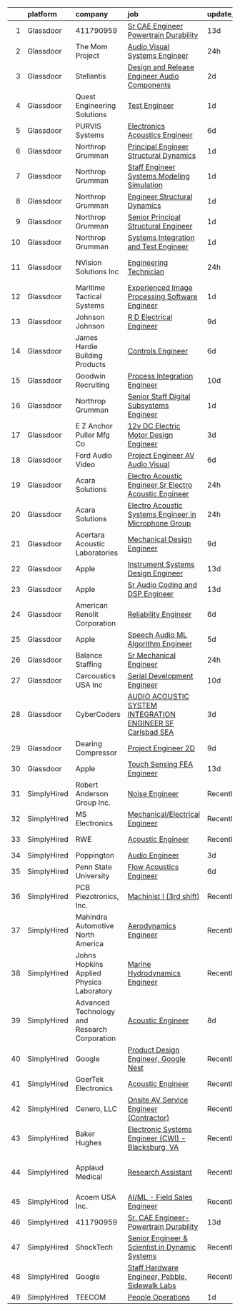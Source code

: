 

|    | platform    | company                                      | job                                                                                                                                                                                                                                                                                                                                                                                                                                                                                                                                                                                                                                                                                                                                                                                                                                                                                                                                                                                                                                                                                                                                                                                                                                                                                                                                                                                                 | update_time   | location                   |
|---:|:------------|:---------------------------------------------|:----------------------------------------------------------------------------------------------------------------------------------------------------------------------------------------------------------------------------------------------------------------------------------------------------------------------------------------------------------------------------------------------------------------------------------------------------------------------------------------------------------------------------------------------------------------------------------------------------------------------------------------------------------------------------------------------------------------------------------------------------------------------------------------------------------------------------------------------------------------------------------------------------------------------------------------------------------------------------------------------------------------------------------------------------------------------------------------------------------------------------------------------------------------------------------------------------------------------------------------------------------------------------------------------------------------------------------------------------------------------------------------------------|:--------------|:---------------------------|
|  1 | Glassdoor   | 411790959                                    | [Sr  CAE Engineer Powertrain Durability](https://www.glassdoor.com/partner/jobListing.htm?pos=101&ao=1110586&s=58&guid=000001817072e2fea4ad4b98c4137df9&src=GD_JOB_AD&t=SR&vt=w&ea=1&cs=1_97633b4b&cb=1655448986703&jobListingId=1007915991005&cpc=3D9DE18AACF13212&jrtk=3-0-1g5o75op22ea3001-1g5o75opcpv3q800-de6c11a24183356a--6NYlbfkN0A4alNn5c1EMjHZlECe8pxJIEKZTj16jdbpGDS6uC3CgTK9uSbaVJKC2KIQ4RUONgrER7km3THwCbX0YWcpE-oGZcivz5wj-cTt5Z3aI65aRZxJnBp3uyyNyXD44rb2m52Ihhxwrt3y0kh7M4WaSYFopjZoBnadRYfdybze7exJiRcXjV0tvlTOT1cKvDydx1hsPFnMg5Qr5D3gNCNFb9FhqAmTVNYn-4tT6CsFZSk1I3FCLul1MJlJS-AiYRH9-VE6UfRWKS9B-XPgpiEGOchnLHx0FN2BltPfQQb6br5Rgsq5_0OBxQFdPBbo7aXzmEfRmuTxTXg9UGfy8AcRXayA-TpCjnDz75b6z-U9o9WUOu_VyoAQgHZJwf2C5dWjFkj5DoLrRqEyIJ9EuUzziRU15UrZyGe9NXC0-UfKRKvwojhJ4OJqx3zQGEpM6rGHoAz1FLVvWFTHAVJws_wCDGWzwCKzmolCcGKln3shCAdSFokasu3KJ4aOZsYDnTI-Okv6YW_eBhCMB_ppjCx18TQ_UkMFJTF0bwQ%3D)                                                                                                                                                                                                                                                                                                                                                                                                                                                                                     | 13d           | Novi, MI                   |
|  2 | Glassdoor   | The Mom Project                              | [Audio Visual Systems Engineer](https://www.glassdoor.com/partner/jobListing.htm?pos=124&ao=1110586&s=58&guid=000001817072e2fea4ad4b98c4137df9&src=GD_JOB_AD&t=SR&vt=w&cs=1_b2a37f71&cb=1655448986706&jobListingId=1007944661856&cpc=2F9DD8B511C89582&jrtk=3-0-1g5o75op22ea3001-1g5o75opcpv3q800-8d297b7f42d8961c--6NYlbfkN0BDp_epf89aHDQhKpPegNJQ_ldQpEFZQsM9OcONMGxWx6pU56EKHF58QjVdAUvn2gUvpzZk9IthuvokYIcOipronJcTOcPrHT0us9tx-90wtcUD59OyDN7-U2L4baohKg5v3Y3LbFPGSAFRjIpdKMBtycb2CJB5ll9Cca1jBsFCTMBTgpybQPkyve_ZJZSqS6QPhL0jir1H0a4BDTXTe74FvNQEovqQcxzCYz-OFYmdc4CdFFwK3nbCbslFVJPK4A2S9PyJIox_QVPwJt4Hi53mkfo6RfWIzKBZOIvhxNG7r1rI3q8Fm_PaObySf94kVeRuLdL1UtTN8iFhXvPGJ1jpx6mfTtrPyO2CbetEXW39Z3z2yXCYOSsrG8gERKbG_McVIg7lDHvEcsB_jlsOppJUz-pDBfAbmA6h0FCUzKxD5oD9DrT-W0wkddgLUA-5WOXLYGLgxul-lsK87UkjlQt4uaIEhXPoF0LX0UIzjZ5o4JRj4K5XQam0zggQA5vRVWNXHAhdHmP2YuGuShRxTzjVX0y6DXnTEIVJJ5oJJXyqLBMq9ZBRTnCRwFN66morhfu-ZMNrEbRZQVD_mnbwf66L)                                                                                                                                                                                                                                                                                                                                                                                                                                                 | 24h           | New York, NY               |
|  3 | Glassdoor   | Stellantis                                   | [Design and Release Engineer   Audio Components](https://www.glassdoor.com/partner/jobListing.htm?pos=123&ao=1110586&s=58&guid=000001817072e2fea4ad4b98c4137df9&src=GD_JOB_AD&t=SR&vt=w&cs=1_08a2fd37&cb=1655448986706&jobListingId=1007940054992&cpc=FB7E4A1762AE5BEC&jrtk=3-0-1g5o75op22ea3001-1g5o75opcpv3q800-7070dd2deebb138f--6NYlbfkN0ACPwgM8vN-agjfeQIp8j7bA6rWcStjIJMvSUoZk9GVGT3PenFgbY-1Q9aN4mA31HVFRoxJ2DCZeezrQlknxOC7qfiiJr4Rv5Ph3_r0mwDFa0KdoMjgTspL0iCoon1nE0_eXan64kJIUJT2EbC5TAIcyb55Q4a9e_Ne3aH-uB0qrqfpZ01VF7bJaRrk9ZtBm-1HvBbXiDXfoDhiGcCDtykemNeV8zdwloaWXlt0bOCR2Atdrs2_9qXlVLH4TJIz-LYjHSrfnC9tcyeJFxI5cFcR8qCziz4nI8_gZ91ERZL9dkW7Uf-9NlF9f5Jncmc7FzQnuiFlfiQ2I4ie3ENnOnJPDE8VByliTOD25Oe0XaTve-H0eP-6ks_ZkKZFK--uyR8GQm1G-b6fYq-sJho0ocIGIDgZqCmVLgrwaHLWo8ILelRCrEsXiU-2xnWxm3jyLb0iLO2pVdkR4-f35q2_WVzY0j1e1juLHCiUYYmP1pzqTz3q_Qx_3VKSy_EiYy04Xhz-u9xeSZ1LiuKZsG4PpuUPbZMkpiEl00md0e8D3dCpVQ%3D%3D)                                                                                                                                                                                                                                                                                                                                                                                                                                                                    | 2d            | Auburn Hills, MI           |
|  4 | Glassdoor   | Quest Engineering Solutions                  | [Test Engineer](https://www.glassdoor.com/partner/jobListing.htm?pos=111&ao=1110586&s=58&guid=000001817072e2fea4ad4b98c4137df9&src=GD_JOB_AD&t=SR&vt=w&ea=1&cs=1_28cf812d&cb=1655448986704&jobListingId=1007942073602&cpc=973E6D846143997F&jrtk=3-0-1g5o75op22ea3001-1g5o75opcpv3q800-b6cc5a14ad3bd59e--6NYlbfkN0CvahHJL5dpwIe5nlYo2UZJB8CTXAEl9vJAxrd3EfdRQUiXPXWjnUXG2LpM7QZa9Ne_SXlJzFZJPfPmJx1q8Ls5ZEYSP9S1VIxhTAZcRd5x5KP0os9erghVVEU7Bspe06y3XM8d_7qFrK7TSBBUpoq_eABxyFaZOiRGkZnQQE77t_txvM0185aRto44yrQRa13OFQ8SWGucbc3ymD5V1dym0wsIWzNlcPLU6YHHmOa7Mk3o15WvPyocgTrb7GGpkVavxkE3hgBmED21M4ZuGX8UlmO1FtkclV4SxcgMHVPt-35tqZv1t5jGUA7i7N2Oq2lVfgb0_IWUdOFOyEoly7IrgvMrz1I4szveCn3PupFoBW6tddTwHQsEwydPjtKo5tRMcKUKxPVUaA4Y32cEnCygUqbc-Wu-PaToWUb5vslwrPvI5LaEGAHOWWYI7d6eL0zHJKJShC43HVALfQC85p5ecO3QJhP_rYWzZM7HjvRbYRusG0hhewIzKN5-3uJc37jWWR7x3RfQcw%3D%3D)                                                                                                                                                                                                                                                                                                                                                                                                                                                                                                                                | 1d            | Billerica, MA              |
|  5 | Glassdoor   | PURVIS Systems                               | [Electronics Acoustics Engineer](https://www.glassdoor.com/partner/jobListing.htm?pos=104&ao=1110586&s=58&guid=000001817072e2fea4ad4b98c4137df9&src=GD_JOB_AD&t=SR&vt=w&ea=1&cs=1_58b40c5e&cb=1655448986703&jobListingId=1007931850463&cpc=E9BC9687A0F03B80&jrtk=3-0-1g5o75op22ea3001-1g5o75opcpv3q800-4e39bed1e22fc1f8--6NYlbfkN0B29fDBQTXtL7RKg4yuuAbR01X7SmyIGFZzmoD4nzcLdWrLEhpCAQl24OPSZdbuLNrQhvC36Z_7NrPI2mGba9Bz_P8jUcBSDVcbhayTJQW6n1CA6VQWwYT5PMQwp95seYxcV73OB0O7WbBqHsESb5m-6ImhfZ9COWoTGBJlxRko0Q3qeKPeWF7lYqpuVBg2inmwQ7ttPGoIg8yu28-Sempilx2i731XDiwmYvD8fTsHBvuP4uNgIAzYFRbu6Pmwes7jC8g4XnrWt_Ctfgjax3GvXhRD16hjuW2ie8SZEaqj2Xo1bdMZXH1J7SvlPhtqyb4C1iCpd6RgZbgRWS4WPBeM4Wv9CriR4zkkdrdFCl7Fk8brxC1uSBG5HDadZdQPk502DUYg3Na9JqCYscqzSE3Q3OshYqcm0y44BR6FDgoPmxUUomDYfa__0LI7mkfvEf_UsnUD96LG0xnwryIkGarhjaejpKb5Kn6I5BAe_FGpOHRwwc9kN6fdeUHDTWL7weZPXVveLChCo4UJRdJHiFrMjqk25etJrzJgR9ZntPFhQQ%3D%3D)                                                                                                                                                                                                                                                                                                                                                                                                                                                                               | 6d            | Bethesda, MD               |
|  6 | Glassdoor   | Northrop Grumman                             | [Principal Engineer Structural   Dynamics](https://www.glassdoor.com/partner/jobListing.htm?pos=115&ao=1110586&s=58&guid=000001817072e2fea4ad4b98c4137df9&src=GD_JOB_AD&t=SR&vt=w&cs=1_395f2f58&cb=1655448986705&jobListingId=1007942050307&cpc=A0637F14311B9419&jrtk=3-0-1g5o75op22ea3001-1g5o75opcpv3q800-0b859c98d44f8627--6NYlbfkN0DPf8Tf_oakpB62WadId2dzQiWExtALTi0lpCM--zHBL1trAzPQuAwgyDf_-NiZch10Khgou8-Cu8uWyfnVpaUUHZT-277xGciMLfIrurPwe6H3B4A2yrU1oN4yCprr_O8g1JbF8kg5klVCcCSOGyOImvfSihpye0HKDRXpeMSEIX1DGClH8v8exLJbbbV7X9UgUO1rLAOpmEHdE44eQaHHakWWT3GrLsV_EmQyh7eYC2uDXcIc8xwVXLqnZdlHHosOvo8ogVNr8RKpIM_ibXwz2-O1dPVm5IzqtNI34QRoIVsv1KcCHadXyIFe6I819IUG5HfJWGfaTG9QQ0cJARRfvr44mCu0I2DmShgfWDL9zT4nH1LLsnzLb45vgp-S7iSqZwIwP_jnCXH90EmIh6C4W4VblZjfuAeGJpnplxqxP9k8YDKPXRe9GgDMOVZ03iXVtQPY16rxBdOYySO6j5Md7Jz80XlSDuaNm5PGy8WY7Y10yeqN76vhg03ICFjRJl96aT7u805G6u6A1SVDoD-xoRGdAEuIQyvfZ2tJ2wqkFdb13vZwXiPYX7fb9pHBAb9pGDa1QKz1O61phezqJJ0bcDaVo0Rmjj2RNQuFn8GK5yAo9ctzy6SO1NxpkQiJFxBL6jeG0IWpL2J7bPA3graOMySJg4_rkV1pyt44q7iE1rPUGET3ydqK-4eDnDsL0dtipe2OC758yVyuBQetKMns_MV3Z8rijMsmZEdawrg4JlCp-iKfX3wCuWy8oaON-DajaBIkHkTercmwnQVUY6kDg4xopftqPOaEK6yYnAJiUnRCuQ8aiv57UZsJpPLJlVLTPoUdYGMfd5TDBD-UbTII)                                                                                                                                                                      | 1d            | Clearfield, UT             |
|  7 | Glassdoor   | Northrop Grumman                             | [Staff Engineer Systems Modeling Simulation](https://www.glassdoor.com/partner/jobListing.htm?pos=113&ao=1110586&s=58&guid=000001817072e2fea4ad4b98c4137df9&src=GD_JOB_AD&t=SR&vt=w&cs=1_83693a24&cb=1655448986705&jobListingId=1007942049135&cpc=BAEB662971763A76&jrtk=3-0-1g5o75op22ea3001-1g5o75opcpv3q800-dc9e1a6b88e4b111--6NYlbfkN0DPf8Tf_oakpB62WadId2dzQiWExtALTi0lpCM--zHBL1trAzPQuAwgyDf_-NiZch10Khgou8-Cu7Ltw3gWlIbJaySNZmwZrjCuvJjSbZuJJ3eJk31rncjPYYui2Znlalcdu-4v_9-GLb-49w41C1b1iGyKb4RoBpKNK8DHvwpDmUguqWjxIpLIauUwZfZIXBhDj-geRnHHSXK7LuWmxbDD2zin9krHpf9Ay2CubHS3WwXuKz9DYwiM-haayge3MmDflq-QgXSNqoTTmcTS0Q65stCmkFu0BTQUGVg9y7ODPQiHA9LWO77iolH7gk4NnvMcztfXK8ljiz-zFdax_6oeJ_VTnyYURJyK4a8_8KfE7e6hW_i6pCOKU5TNXfAshLkDrge6n0Tqb9MulM-87Sf37f6LsMYvldP9pyfhjc3VSljWLG-mmscATxucfW6dQcb3XIUAvaeyJDJdBUOvCcz0rwH3BgfUAw6FumgWUq6E2FLDNv2cFh0iW5zq9CLJjt_OZ0jB9uuVjNTD03xl4JUF7amJpRGi4MphOeWN2qSv-Uh7ALCgx_PDHh_Gmem2IzDt-hIZkB7xl4bjdyhteGtDS0vu-c8JGJJw7Y_YWtmq-SekwqUXUaUD5UvRQ3HXjjEXPuULOxVrHAgrAPnH6JkSfIcHurFFZyhePiO7ujruxDcJ7JLHme-L8eq3ApFsZQDM9zs3aZO--grUqgBSYmv8exMhqpgbseYdBeGPIDD7IXyb1AdIs98H36mdG6H9On6EFvisLCXyh13B2WGb2wFdvqxbqxhlw-jkd46HAJ42Q9_0iSelOH4f4k35aGcKmpUPqktApNXc79idQ2DDZPPfx8APccIftKU%3D)                                                                                                                                                      | 1d            | Nevada                     |
|  8 | Glassdoor   | Northrop Grumman                             | [Engineer Structural   Dynamics](https://www.glassdoor.com/partner/jobListing.htm?pos=114&ao=1110586&s=58&guid=000001817072e2fea4ad4b98c4137df9&src=GD_JOB_AD&t=SR&vt=w&cs=1_9b22c07b&cb=1655448986705&jobListingId=1007942591500&cpc=07D58528F3898F33&jrtk=3-0-1g5o75op22ea3001-1g5o75opcpv3q800-812c1e14747dbb04--6NYlbfkN0DPf8Tf_oakpB62WadId2dzQiWExtALTi0lpCM--zHBL1trAzPQuAwgyDf_-NiZch0UqhliGgMESFG8c9VlXYVIWE5VNo8YKIPHXEAOESgiO8vRlKdSkrSvk7kOQyGj7S80c2vQGmPdzTv_cTYMzoz2ym7r_TY35t0hxCelEqFOgYIAoP5L5llEEdJ6nCnfHD-hwpFmuC_IyexCb0nXkrsQp3hIsJ2XSAZYvKUbNhJHoXE2Elire90woAaCw4JIwZhq8fihRUGnzYWRr55saggJRJ7M-SFxtubxVC7LWDxbhINy_29xR7XPylMigaMHrlMHk9gynRXkCYGDhKsC91opuZQnK3G_IxuyT4kmvSWYolB92qE4103TOc98SWiqjwC9Q9JNJKyNGqprCEVvCwQEOSTNj1f98gWNl3xy1ezzbL-H5ROiJPVaMH3wX7tgzUD5Dpe0F87M8bdtWv_V9FkdqiHQJ-QkUCEMmzjDJi0hh4WUMEHE2T_5QjvX3sIAa3vN-AbfWPLbi63Vb0-DGYrMHwEgDbwbJgTXA2ylVoKwpezIAtP3wB30W6VZiM04Wc3kye7IzjPlU5wMpXiWcJPtLLQEYyCTHPqEDDITBl4JWRckaOWfMUuGbU4vMKxJZax24eCjP4a5MrvX-_logf3UFjKCRdgJrXsuUoR3rlOo0DcLnDqR9mgjbgESjG13Y3CQBKzi40_9J-LVbYmFqzrXobKsagtfaXGGvHwKuYULqJvJ_CrXWwdj9hn4vJDlFJOguegKc_-CVQ2wEAj0PX-OVaZxcF48Z9qraMlK9Jf91qJgHUVCmvQVzvUkp4pLK1CwCadzVo_7hA%3D%3D)                                                                                                                                                                                    | 1d            | Clearfield, UT             |
|  9 | Glassdoor   | Northrop Grumman                             | [Senior Principal Structural Engineer](https://www.glassdoor.com/partner/jobListing.htm?pos=116&ao=1110586&s=58&guid=000001817072e2fea4ad4b98c4137df9&src=GD_JOB_AD&t=SR&vt=w&cs=1_5262923a&cb=1655448986705&jobListingId=1007942080696&cpc=42BEC95245890617&jrtk=3-0-1g5o75op22ea3001-1g5o75opcpv3q800-1a790195d7c9ca92--6NYlbfkN0DPf8Tf_oakpB62WadId2dzQiWExtALTi0lpCM--zHBL1trAzPQuAwgyDf_-NiZch10Khgou8-Cu5-76zCYth_05fdLHipP9iD9_u5ByIDoKV17gaCnWB1nvrtbtz1YtU5o_f5d8LLe1CyKZbQeebZQpGpStwVHMWokiaRpwtEk5PLwhQQvMEx2LGe2jkL1yAOWvf5lEz2_o18OVwP_9yddFavLecztZCq4XcBvUeKd3W2lm3KtXILHS--oDqvGfVFnwWWKudpOz_PSJbbfjQERXfPu96Rz3aAr9mUk7drzb3NoxK-PJxmyPjyklboH-D1bCIJARGUhS4V_-SoisRO4kpf1WjpOp-gUN6HEgdoDgstBhwFXO1dwH19BzQVW9dOkyHwUfZ2UYxH2_BkXQSj9lWMVcWdedJ3iOp4FC2eFabyoytVpN0w3bcGBM1ociQ7N4UTJbKr8YixcuDkrxUBdKYkBe4FrBZvhaJTqxvBDKA3CmeDo6pqOp9fDmVl-dnE2ywtXmaDFkrnVsCx3gNocq2u2rHWdszZnNXG2yU6uZuK1W3eptToRkLoSXJQk77cLjMznTPCIs0Pbm4ADZ4_QnTECAAS_G75hY3hsp46OrpyoU_ttAyu0Cz5UwL68Ee0W4a4_P-DDOl0_ovcliqUSoH2twAs6hxWdCXjvkXV133c2AjUXBWmqyGdNY9DI2OQRuI9YwZhvk5vEJDS__O7K3OWxq_HbUkRGmA0wq8skpCnM5hVUJafHY7HPBmWtO1bMZT-mlQ3VVISWMxQii96CWpO4W-EI8AbLzPFApNARZLv36gJVXg8UoP2KwQjMQbJMFCH7nDmyFzdFaoj2z5v0j6Ixd7E3A6A%3D)                                                                                                                                                            | 1d            | Sunnyvale, CA              |
| 10 | Glassdoor   | Northrop Grumman                             | [Systems Integration and Test Engineer](https://www.glassdoor.com/partner/jobListing.htm?pos=118&ao=1110586&s=58&guid=000001817072e2fea4ad4b98c4137df9&src=GD_JOB_AD&t=SR&vt=w&cs=1_62b692e8&cb=1655448986705&jobListingId=1007942037236&cpc=9DC6E4D8324653EE&jrtk=3-0-1g5o75op22ea3001-1g5o75opcpv3q800-b274a5a7edff03a6--6NYlbfkN0DPf8Tf_oakpB62WadId2dzQiWExtALTi0lpCM--zHBL1trAzPQuAwgyDf_-NiZch10Khgou8-CuxZ-8bOUi12AVpRy7P8xmSm8I0Fg3usj2Si-j9wY0akkIpYI3FQy0rfxkGvOv2twxydWz9ASVdaUUoKLwUipuw6SPEF7EMDNYaRUbscACHYfPNh7dyC14HHDlBY3MK5SC_Jq1W3BF9ypTTZJYD04das9ONIDpVHvAtWBV1daDCqLxlRlIdfacpKLn28ezZPCDbj40HIvnrKfgDPlyjuDkA6gVWCyWsMS-Cz7BBGW1SKAaI74JFKow8ayYZDgwrHVLfuh_n5yWV0K9_Xz48svv1LhV1WjOtGIXrk8eLmr9Q5Tw0M-AQ3xcKUAOQ6rRnntHovoqCC3k_GF2G22lKG43pDJJSn_5YUhT1iOyFMfWGdjC0VXIzmCeW0303jycdYAURs5lBa6ywjRX23VLqn5PEhyRXELULcF6zhWho6TOrgkHaw2MC1_Gy8uFI_3UI4FmUbhvSqHjoaZ0EhUSwn7mA8YsWGL4fESBox_kAWlQ0WRWNwRzJtJQmKCIPLVOxKhtlt1jn6YcU2x7cj6ZYbJ3Q82dYQ_hqQtCLCBCP3C7ReGkx5VlbYZD5Lzsb92M6aMfIDm14tOkcC5lyUq_aenOFM3CJKuo3DOyIGo7bLglYqVHo_MOzJW6oqekkoiKD4JkU9_mYMqRZg5jItYqS4KHMm0R8iJT8xIZT3ojj1ryCXuQu2O4Xw1f5MNaiMKLjFMf7XW8FMe3V2HvXFEBvFzx3ELt91zCS_wcRFfi4LdNXdQsbbwd6A37znUveTT61rGv4UvKDqU9Lf0ewUmoMesAbA%3D)                                                                                                                                                           | 1d            | Sunnyvale, CA              |
| 11 | Glassdoor   | NVision Solutions  Inc                       | [Engineering Technician](https://www.glassdoor.com/partner/jobListing.htm?pos=112&ao=1110586&s=58&guid=000001817072e2fea4ad4b98c4137df9&src=GD_JOB_AD&t=SR&vt=w&ea=1&cs=1_d5fa919d&cb=1655448986705&jobListingId=1007944487566&cpc=7E331B339EFC28D0&jrtk=3-0-1g5o75op22ea3001-1g5o75opcpv3q800-a0332947a3f4a768--6NYlbfkN0DWtRa9NJfjQIs4MWRRqD4F41esfMsK79cV24t80VXfzfpF_nI5kuqSeIPEQueHklYiTp_jvjCuz1jSnfGPc5dlObLABuJI5vTnmsYl_mxOLXHHtdHq90zjmZyOgfjKqL3muR8mjU6MGO6MFagjwoYTeHje1wkD1YoXzcIYPPdNMHHAAnmfFpsbebESunyWm3k22f5DBMB_yiSxj_X9Y368zuU81uS-Zl0FyEFsZvpIV443x3XTtp3amb1bRY524fvc9KFgJE-QD9kM4H37cp4kvIBpXM6UwXmGWsWbhtwXzeiYebl90_3cAXsTmznXNGs0wfkLK9pnwqYhkmh9__8siUNp__dhnn7qolH75gIOxPNdTQBXYs2z1foXwCbdLymTjDVgBspSo0zHrDBNJTu6VNbLp2rqr1_y2of4ax3Pa6HGJ2xsfRVI7LHoLRiMDAqLNAIdyxyaSBkm_OUagxLXvD9jqmdUw_-Y8rE1XOG95Ie16RtJGjiHV24m_l7mvhPFc58rZQoW6A%3D%3D)                                                                                                                                                                                                                                                                                                                                                                                                                                                                                                                       | 24h           | Stennis Space Center, MS   |
| 12 | Glassdoor   | Maritime Tactical Systems                    | [Experienced Image Processing Software Engineer](https://www.glassdoor.com/partner/jobListing.htm?pos=109&ao=1110586&s=58&guid=000001817072e2fea4ad4b98c4137df9&src=GD_JOB_AD&t=SR&vt=w&ea=1&cs=1_cb5524ca&cb=1655448986704&jobListingId=1007942358029&cpc=AE9F6614D4EC1B58&jrtk=3-0-1g5o75op22ea3001-1g5o75opcpv3q800-c81369062a516e9a--6NYlbfkN0AtR68e5gWpPxoovZgA7Udo-dcymoK0NpHFMpIgh7LYz0lWjegUOvgUBAq72bhnmh3v8rl6Tq463rCFP0xL2G26YtMeViBbG-ZeWjbNwfOLVWnznPQFbHOMu5uSGhY5ACTrq9Vk4eKZSUGokyaR36BLgpIusLUPCzEMLk7JgRifgazkOlIGoGqLxXcVDqhww5VYngCOd18F5dC1QgzUjdJPRevGpKRZY5ml_CMWj7Ol50GsQWZuDashS_QqI7YgUXf4bVgSLMMzrq21CRSOcEpIn5K_QYGdw7oY4FkTiwWpwEzKvnsyPF-xV3oK_Bbz29qA5VBtM3tC1R7TuQV2dSs9BkWGhwTpm1jO8NK556kzeAz19_zpgbJBWtGsrBITR6KxvfXxol0-jBbARutIHARwsw0ta5EC8oKdaayG1GNdR5bgfMrH-OmN9ImvomEw7DtWCwc4DgUaNUXp9hEYu1_n9Czju1Y6jWGDvQCyLrzoLTzCrhUmtF5NK2obF1mpxSPstnuEyzAGkA%3D%3D)                                                                                                                                                                                                                                                                                                                                                                                                                                                                                               | 1d            | Melbourne, FL              |
| 13 | Glassdoor   | Johnson   Johnson                            | [R D Electrical Engineer](https://www.glassdoor.com/partner/jobListing.htm?pos=105&ao=1110586&s=58&guid=000001817072e2fea4ad4b98c4137df9&src=GD_JOB_AD&t=SR&vt=w&cs=1_ea042592&cb=1655448986703&jobListingId=1007922699024&cpc=306CA5D721721ED9&jrtk=3-0-1g5o75op22ea3001-1g5o75opcpv3q800-bf0cc5c333c4b79e--6NYlbfkN0CCkkOEIuV3GsdR4aB9eIw4CLk6HRsorgR-3OrCJVRFzXv4yqZljvCOVtjHsajLUQcIAQ9LeeAixp0uQ4AAInAU1BuSd-KZZm9Plqe-p3KMkc2lvgaaSFpnCWofxO4Z9oiplu3xS7-SDRgUAD_a2FTqYjQojDgOSh3HB_sCT8bsbKC_n2SYnKNz9yCC-ITsHInqOiBU1u1jDcwL4Mw9ZniimsqQRvANk99EGxh2pGkxkLJ5vG6wusIXtUskUG4kbh0fo_bm3JxPSwW50TSW1vCLoQkBG36E2entdO3NSDNmm01-QmOv3J0p7qyIQ2WXZJWfamYUeF5IoWClMjsdes8UbMdM-OQfQb7Q8GZyWzdPvHccS6Bt-mrAmMfaE_5WE7e5HAW1vOsSXb4tol4ulhXM_Iaujj4qjQNKp0ilViM8zGXessaTAuiQQEiwBwjBu6d6-1ZgaeJivTWhxkpbu9SLH_nWFoSlIho_KLmLiRyyVyGozdRQSr6JqRQ2lJJdc7szLQDFOB9G-A%3D%3D)                                                                                                                                                                                                                                                                                                                                                                                                                                                                                                                           | 9d            | Los Gatos, CA              |
| 14 | Glassdoor   | James Hardie Building Products               | [Controls Engineer](https://www.glassdoor.com/partner/jobListing.htm?pos=108&ao=1110586&s=58&guid=000001817072e2fea4ad4b98c4137df9&src=GD_JOB_AD&t=SR&vt=w&ea=1&cs=1_e40d2516&cb=1655448986704&jobListingId=1007931897286&cpc=9BAD89CD83072753&jrtk=3-0-1g5o75op22ea3001-1g5o75opcpv3q800-057a1e552d107580--6NYlbfkN0AQVLmP0UJHb7D3gLPv_zQObIvK4UYaIzuDtdAw8virHiClB9Ksgd1moLXyWpYBXzBy87pR0nBrKBPpH0t6wmgLJuan0osymMdTY73fnarfZIoxo9hDd5KL5_shffeByn52pnarnYR7M0apSP11braSP25o_4D9Bpuzmg23Kg5i4YeBQDcRdzf9zu6_2naGjsWXNAv2XdUKGr8Ae7KOwRZUNm1POxtm5z-d6R6ySQbMEv6rAx_77O1FOUokSEDATP_esNQmZXg4ZsyqS-hQWPd84mgwYNYZoeI929RAA8ErVe8w7nURoZaMKoiZTbIODcK51T5wRx4ECySno41mIIfsgOMoQV9G7GC0EGT03h9p_WQOZdnCkhYMw2_YD3YYVbjwqRuaxeTv2jZ-zZere93hXrqH-b5tdkwhZXna-wOUd4FnxTosvrCOJruR_J74DUeLqjPz1915xfprW6mwig-285GIapPyDPA7Cn_nTGIL5EiqM9BiWwZeVnZ1uj4ZS58%3D)                                                                                                                                                                                                                                                                                                                                                                                                                                                                                                                                          | 6d            | McCarran, NV               |
| 15 | Glassdoor   | Goodwin Recruiting                           | [Process Integration Engineer](https://www.glassdoor.com/partner/jobListing.htm?pos=126&ao=1110586&s=58&guid=000001817072e2fea4ad4b98c4137df9&src=GD_JOB_AD&t=SR&vt=w&ea=1&cs=1_b5fb9010&cb=1655448986707&jobListingId=1007922063023&cpc=E773D000C9BC26FA&jrtk=3-0-1g5o75op22ea3001-1g5o75opcpv3q800-2733e00b55de59fa--6NYlbfkN0CxjMr8UpMCA6oxnxQ4uxcX4bQnO6D1al2wmyIZZS5KU-tvIHWzS-95XUksm1Da5ip9tClcx-T-C7dFv3Tqw2A4cr5M6B2CUBV6TYBgRaBBGfkJ7DBdtFIY2Hq3qi002DHB2WWS8TV6KYO0h-PxP7gPHWb4bRlOAdqWiBlQLvl0fZQiW4JMoq2G5ljUuAjcfJSSbvuPgSOAfCmUPXI8WyJ-LUzb4ER4vsPjXLKkoHk3heywF5h8oEdvO_IhIimTKR_HhRstapiSJ_1cg99IoPnbW8cDqvK7GyD_ZY6eQlGHMkYH2MDJvoGaUQkkCkR7hd11KnKImOD3eMNDF6O4mLMtVH2ff275RMl7F0_cInaK12F_NU_Dc6xFqP7_yX1ZwREkr-AFxjYZDI0vY8RH8A-umXCDrlY7gxjo1WTMvpXfc9_9t_J3SxEAEO8xxqhhTNBggOPYOoF-VKbYfKc8NUHjK4CfXuvB9anpJVMdp8Py8GMsB8G_uvt5f7l65p9hZyC5rrYLIdMhrIxHhL201VazAbELDeh4NjLJn8dPioHAqE7X8h6qy7i2OmIqz4uXUbw%3D)                                                                                                                                                                                                                                                                                                                                                                                                                                                               | 10d           | Austin, TX                 |
| 16 | Glassdoor   | Northrop Grumman                             | [Senior Staff Digital Subsystems Engineer](https://www.glassdoor.com/partner/jobListing.htm?pos=117&ao=1110586&s=58&guid=000001817072e2fea4ad4b98c4137df9&src=GD_JOB_AD&t=SR&vt=w&cs=1_2f55d3b4&cb=1655448986705&jobListingId=1007942046062&cpc=B076152010A3B66C&jrtk=3-0-1g5o75op22ea3001-1g5o75opcpv3q800-7ce9cec4b6061ffa--6NYlbfkN0DPf8Tf_oakpB62WadId2dzQiWExtALTi0lpCM--zHBL1trAzPQuAwgyDf_-NiZch10Khgou8-Cu2R4XJTrpGX0OIH_3OpVRH-7eSHFQt-zygFmp3wtmdimAVAymqXyQjjwnWewZ5t8iJZzaewW2nBwKspmahKbZl_dban6P-mJekerrXsOtKrHdac_Q0gi7-kovx_5Ef91txNr3rMSUH01MsPKDXnvOi088f4CDCZyf8fMDoaS9Qe0b3bGJRwm6_c3GWYrkwzHoIGwqEKRItM72oJXd8gyDXBF7bXL7IJ1eo2ZhTzcwS4WdjvUAFSAsZbw2sb5Ag8sS8--Suj_kBljmUs_YMpwK-EbaeyYsHNiHh78nRE8XdTaM43NNlsF_QyRrBWdaWem641WIjyCuAwkFt6gBV5bq1B9HoY0_F-N-02zIJvcJxDBKVJj1moVPs4SrriTV5hDR77q8ZqPrcpQdr--6IfjT86YUmLJ1AN-i8tNoRcHaW8nKixQ23vGOOjR5x-DbaMmRv0Q7Z2HCnb2MQZOIFXy7tB0ut6dZtwctWrlTaZzXosXxxEYq7aJIbZzbg8pqpFE4zjFvbylOcM4-g0Slj0cuvdejx21nXgxkS04Ar9GmsD82OnhqbKqNgUfwD9u52kfeBf5VJV1HSrh1Y6XLn9NezTgBRiM9-C_9ZAMowzuLonfhkhG_nzLxhTXsjtYhVb9ZRuVUqWx7pPFl4nJ8AYyzxtJDO6_OzJ_mqnGfSU_-hQaDC6ZplpF7PF24dFAvCHR3PnIdZ8J-SYdNwyd1BZ7GXvbZIEiYiqUI-R7mo9ENISUCq-HiBgT9KbpvGrshESTqN0ubM7q4OEpperf44KB2KA%3D)                                                                                                                                                        | 1d            | Linthicum, MD              |
| 17 | Glassdoor   | E Z Anchor Puller Mfg Co                     | [12v DC Electric Motor Design Engineer](https://www.glassdoor.com/partner/jobListing.htm?pos=107&ao=1110586&s=58&guid=000001817072e2fea4ad4b98c4137df9&src=GD_JOB_AD&t=SR&vt=w&ea=1&cs=1_460a5cee&cb=1655448986704&jobListingId=1007936771679&cpc=C466624457DD16FC&jrtk=3-0-1g5o75op22ea3001-1g5o75opcpv3q800-a6d61ccdff100064--6NYlbfkN0Bh_KUTFrsaGtuPHP9eA0znr5TdCNr0UWSg1F4qlR7u86e_rRyULbuJaOMzIxD7wCGzR4Sm0Vlla177xeEu5IB_24kp2fbVsZjZiIuum21TD77m4NBUghif4kICAEokHGZqnsRcBlXs3CaRsCQ6yQ_6l6tRPGp5PEyqNjRe_J1PfzI3qWX7cayN24BqIB3f8HXSnQBrO6nEZT_GaAsoRpYHXXOCJRpb0h99ggLjbm9XvlyQgwsf_lETkWk7HtApTdcBv3TEGyvznEF7jeQb8cfN-_Wj5_4ihtdtVrw5by-mhF0NxB5niQV81CmmmqGiVZ6kWpg7iWq4tExm6Oojq5SPCEyiA2xSrwzGxxj7ZfM7aiNcu9lw9srZmIf6psHr9_wR4MpWbBH7uL4tHWX3OJPMr1kzGToFy1dariQJSlKRAqgtw4-ytYU4IkQG1OoBFGQZ0lCiGDvJiucIeWPc47uZjy_qdNo55_n5yfxHQcOvmDOfDHil5pUJLlVHkYt0TA-P0X7nOOvE50GMLuNWN6-7sfPIoQcaVVc%3D)                                                                                                                                                                                                                                                                                                                                                                                                                                                                                      | 3d            | Export, PA                 |
| 18 | Glassdoor   | Ford Audio Video                             | [Project Engineer  AV Audio Visual](https://www.glassdoor.com/partner/jobListing.htm?pos=120&ao=1110586&s=58&guid=000001817072e2fea4ad4b98c4137df9&src=GD_JOB_AD&t=SR&vt=w&ea=1&cs=1_9f892fb5&cb=1655448986706&jobListingId=1007931537023&cpc=5E31031E1AFF45A7&jrtk=3-0-1g5o75op22ea3001-1g5o75opcpv3q800-ffe3440569d75095--6NYlbfkN0D5Qh5ztHRJazBopTDU4c15ovZ4yuEHLDrRszDAd4mXZfEM9UhCL-UOGfuzT-KuljK63vf0igvpbwo_Tevpa7EhHBJVyXtAsDJDQiiZGhQubfdDXFpRS8SQfqyT7wCo9VemLmneSKQOra3O2MTakweQqkD-f5EDRrUQCPnqhLAZD0SpeqQRIRq9WDIGhGyOuRSwWgsEqodkHTJK9rpZNId4uhmbD4pGTDt_F5dl-L0Q564MFQlp9zdO-JPr005IHWWqqigjXkRqg8O5bvZ7M8spL3Q4pJHsJ5TH1CsfdbTVS5L3uxonvc6qWw-_F-Fx3zh4OFobxxY-WmXMp5-YoqFnPV7cGGiOH0tlLkOv8yXEsWelEcIku9311foxsFIwwPZEadKxv-h0qxQ9cH9DZ9aMNZ0XSCOST4CXhRAcSta-5ALONxyijbV6xvsQYdzQcAaxhgw562SXzPPAbZi7ViQ6yuE35X8YnzJ94NLkSPmcqIVpwoZhwtmeAVtw1571XJQI0hXWy5OptgOMspywiknQ)                                                                                                                                                                                                                                                                                                                                                                                                                                                                                                        | 6d            | Denver, CO                 |
| 19 | Glassdoor   | Acara Solutions                              | [Electro Acoustic Engineer   Sr  Electro Acoustic Engineer](https://www.glassdoor.com/partner/jobListing.htm?pos=122&ao=1110586&s=58&guid=000001817072e2fea4ad4b98c4137df9&src=GD_JOB_AD&t=SR&vt=w&ea=1&cs=1_1270685f&cb=1655448986706&jobListingId=1007945803954&cpc=BAEB662971763A76&jrtk=3-0-1g5o75op22ea3001-1g5o75opcpv3q800-12a33d67cb4f9952--6NYlbfkN0BQuJXpfawXtfhwzLerQhC04iCxGrelUvn_xttDeop7CMmG32gURwRxhPm_v2B23n5Q4vwyu2vk60A67_P3iUQJO3PdPI4oGR0cBLGlt5vNvTmpjU0dHpSN-hkK6QoOGPNbNy3iTEwJBJQ6Voijnm_QspCUA_2l9ljUyA6jjBkSkqttqbmnn1bT_l3ka28VovK9klBhvlD9jiLzkhdMGNSnwcsTbWqYy9GActMckhgCCmx1jZKX5aBWi47baCcRx-IykIfmaEnPfiSDLlN5hJg3kJQorYoQybUGDBHDrc4AVQ_yFSTbLNEH70dHx4qsnPlnbvf-4MzNqEmm70jiGtayfFUatLKF7GdsXTOSNAa2U8gPtlihbf4H0CY6zbXdMgfXiT9TTC_W7OMZLopq_vO8IjZEgoRPhc7X-go_xTVNd5XjhD8XnGCYkjklFMeUYE5ceWt8klRYk5kN7p-nzTnR798XkLjAbmWOI6N6Pe2p4HXcn66cozj3GT1p_BVCh3KLTibe0ZexQUJFharCzhVqWLktATdcezy6z512CEYA4bB1T5Or9zsgKv0YomNPGg55DuRMPgp-kkPgsVVd6_viEVt_sOSwIWA9OzWfsJY2JqdfzttehuUmkJ_wZkpHCXvfFYcRpmD-VhBVgkcUKinQ1rJ43zo9bSgJs6EqVOT3Fz6r1-OxUmsHotts1bLrWQwLxMdZ2dJJPN-yoLsBSSTdmgesGLNAszBSRTZHTQ8IvLtPrpPn8VDffEETeRo42h0%3D)                                                                                                                                                                                                                                  | 24h           | Itasca, IL                 |
| 20 | Glassdoor   | Acara Solutions                              | [Electro Acoustic Systems Engineer in Microphone Group](https://www.glassdoor.com/partner/jobListing.htm?pos=121&ao=1110586&s=58&guid=000001817072e2fea4ad4b98c4137df9&src=GD_JOB_AD&t=SR&vt=w&ea=1&cs=1_0aad06ba&cb=1655448986706&jobListingId=1007945803952&cpc=82B3195DA92CAF92&jrtk=3-0-1g5o75op22ea3001-1g5o75opcpv3q800-33a10d25f7458ce0--6NYlbfkN0BQuJXpfawXtfhwzLerQhC04iCxGrelUvn_xttDeop7CMmG32gURwRxhPm_v2B23n5Q4vwyu2vk683zebLjT9HGBeMhyKs5NeF4hCgBeTWDmtduG8s6HW9thmlZHF1fRwIF4CiLzOWtcEUpxJ2Sz9KUxEy9HpxjnBHxPnVlBkVpD9aofUcV8Lto3EPgKeKJEq21wQ7VFLRfbX6XmX7HeVLGmpiJeASPBfV5DSrU89OdzKOq_BE_wGop58_ymskXLYbtaBXf8dVrE1MZOaC5C692_Wu9sRXLsO4gqZWikOarAb63LEifCpCQu7p65i8GjV4G3i5y9n-VCU4KUrzYRyB1N7HSOR2MkyVe2znqePylVJD3IHu-b5_DCkZNJ9_9o_llGyB7zqLaKDpEM5fdl5fNRE2nJtZdAyPxON5SVhf2xvyHBU05A_KD5wuTyeftJECQ3DjF5PS6P0DZ3aSBInlCG4V1U08rLHo3EcADMGOaTGKU9QyWtRlz-f7Fv9ZlNhgmwCu8q-7IDa6-hj0zilL93I-p9TOPmKeXv8QUCWrCkvkalSAPQoeCsahYJEKlV7XZxIX4dbDJzHHXpV4vanUVxklthmfPs8hrx8FKSCtRCuEVYLVQ9e8n2844nMTP3dogFJstj2NLMDJxghxmyirEESW8DNE7mfXXbze_MHvc7sSaRp-lmVgI1waEvfR6pNPXNH2OIL-MQ4FWHtUmmk_-3U9ix-gkhZzT7cEOfSkdESFQZHJE2Fvws6BYgbVsIuc%3D)                                                                                                                                                                                                                                      | 24h           | Itasca, IL                 |
| 21 | Glassdoor   | Acertara Acoustic Laboratories               | [Mechanical Design Engineer](https://www.glassdoor.com/partner/jobListing.htm?pos=110&ao=1110586&s=58&guid=000001817072e2fea4ad4b98c4137df9&src=GD_JOB_AD&t=SR&vt=w&ea=1&cs=1_74d4aeaf&cb=1655448986704&jobListingId=1007923836196&cpc=61B26E8FEFFA679F&jrtk=3-0-1g5o75op22ea3001-1g5o75opcpv3q800-923bf5b349813716--6NYlbfkN0BflVJNwGhgNxcd2RjbXHB2Xi-A9QixhWiONe55HLAVw5nJx4VfApodUOyVfTfArvkuLW9bEABIOiwKF4FzDhbFZ6VMkWjyIOdyHiyGji4bHgYl3l-aQF10j2mu2h90b1WCcrqsPRqSOWJBlUw4AxEDAryxQ5qwY3Tw9_EYsg_i_MxOQ7jLe2rtFB4EhSnG_osTnC2aTdS5-F8nZwpNBCqB22RUK3V9cMRv3VZW7rDVR5_9q9vVxOwwDA5YDNNkrHutO4rqPxek0zpM70CGmaBASc1eW16_q8ac4gCIDoMuTthiedNiybhZleTdbMHVueDqGisA9-rYQ0tHr0ZZp4bsUuCib7NdctzvvFmV1HKLIpm4qfC_kv1BJ3Zqn89jXAYe2PGNaHCg4FpMfWjnCvJ3RlCIGrAxDidA3V3DiLnv7e6dt-THs2GKLWWVpUQy_T4mFvM73--5TEV5Ngsjis-s95F4kxS1Yp9Qw3aRF7uIbHSEV7rzN6886SZgnOT2Yx7-RDFKEuh4Pj58W6nFVR_J6Fr_5P1y5d4%3D)                                                                                                                                                                                                                                                                                                                                                                                                                                                                                                 | 9d            | Longmont, CO               |
| 22 | Glassdoor   | Apple                                        | [Instrument Systems Design Engineer](https://www.glassdoor.com/partner/jobListing.htm?pos=128&ao=1110586&s=58&guid=000001817072e2fea4ad4b98c4137df9&src=GD_JOB_AD&t=SR&vt=w&cs=1_417a9f45&cb=1655448986707&jobListingId=1007917014986&cpc=FA84DF7EA1EC2398&jrtk=3-0-1g5o75op22ea3001-1g5o75opcpv3q800-ade3ad5bff9ee044--6NYlbfkN0BvKrLyj5gPmtZO9T8euul8TCxuuKNOtzRJOomxnwSEodTz2Bc-sPZlSXfvz6ygy0vbEIp8DyilE-CMM_KgdX_c3asQJFqwAzQ9cL0SRxD__Aq30QCdD3g8vZx1i44xCx87OeWPn1US2AdtzHJNQq8zXn-EFYceKZ9X4gdHX3WvRnD45BIQDpRUKWF5N2cxpBwd44hII8mjfBvaONQjNJF0l9YdPQoDWwXPaiJEMF8svxr_CsVYYXr_DKtoFQ6V0zFYa2afpllgrQ4JBnswvI-ruRhuKGqGW9HyhEdfaDI0DLl36_aa88hwJl5O1bBJ3a-LkYnORFWMLLC8RNyp-k-M81n8Gas12Z5KxWO5-cR4SejnCIKwvn84kR3jXmgCD3lLYmkMfOJZshMyRsNM559FKADelQB-vZL-eYHMpmsUj3iEKcmoLSdjOeF53EIljHLkB6Nbq2CKEhL2-tGE2n7PizetCuX1IQ8YQcP9hjNC56w3qAaXJt1Ui60UrchurMinMwZ7xw1sI1qgqWnx-N9GclcPOFFiAYi9ya6k8EA_bRnaWBmm1PPT8PFu4t5DgnYRyEzlwNELBpMSTJZ_10KPBn2IdxDuupwbPqbeBrb-AR5Jvxt_QmrpNwO418Jg5qF9S9_VXfPuznCtgCIXuIGL-_SF4jdUcPNg0nym664EIpvsSlp_ohslY8SyK5r0w-NNsqhgX-ZB7TZXu2HYM2qXQ1ycn1zEU4pe8aa4d-5ili3wG90O-1jTT2xoCRFXX8e3llPDgaqfdzV6YIQmDlKUDOfA_7RobXFNjNX5G23-pSHrPa81KfAkWdcaxDwbCggIMr8EE6fwGUaoctT4uZuauT19IE0qPEADClKgH4xa5__GG75OFusUouhncfDD3TcxV45a14NZujROIoGjXOSeDBOf7Y2O_45fZ5aPLGzs5yqoxGIxNrnkZYSFOmuZybZ6gcMdEaZ-0oEbzv_b-LBpRpITCe7D6JI%3D)                              | 13d           | Austin, TX                 |
| 23 | Glassdoor   | Apple                                        | [Sr Audio Coding and DSP Engineer](https://www.glassdoor.com/partner/jobListing.htm?pos=125&ao=1110586&s=58&guid=000001817072e2fea4ad4b98c4137df9&src=GD_JOB_AD&t=SR&vt=w&cs=1_a5a5d962&cb=1655448986706&jobListingId=1007917015340&cpc=451933188B21919D&jrtk=3-0-1g5o75op22ea3001-1g5o75opcpv3q800-c7a78ab670a763b8--6NYlbfkN0BvKrLyj5gPmtZO9T8euul8TCxuuKNOtzRJOomxnwSEodTz2Bc-sPZlC5mDe-NOaJjo2lqg1vkfF-bYnBWp88H3wQc6EYBLrpU-irGZP9-oXYXcdg4hXQ6K5zmJHAcYBki9iM5FbuliTdHi4SIsIgVOOLTk85UqjxoIMs29CGPfKcQj5MbtyuU7IaJJHiKpjiRH7PJI54wWNb8Zx6wtpmCsZZc0zFRzW1JyySZrFc6ifDJDBw_1sP0Knm2VsjtsSCyvTUQsswsotfOr9allWEt8g3i2SOt7RoTR-XqhnenUJ2_13H7GDg_MMaPY2ZNBdaKOVB2FOSf-ur9QLeDcZr-dlYkn9w4dEOWGUbBnAyM6KJSHCWxy0dqbJzG4Qui7V3Xvk2a93Jq3rUBJZe9QypXJ5HVU0ce0gVKM_WzTMEk2sFtER6ebsE07PGrqq-eFFPDFkRYAd1Ej08lTS9O2MyYjry7eJxdxnJDienrcS3piCtBhViqt2nNMZBQ2LAZsVeEOGdjNQ-PRJ5cKt7OtEdIW2Exq02xtVrpDKD8eh-GqfY031CvlDLEQI1PLJb4mT2olBJNvfq30PxPQr5vk04lECp_DFO8Nm6Y-FOjm80UEwFxppCNF3wbB3KTwz_kNglDQkfyZlSl5pVHSVqn0NrE5Ua5hb5sNFZ_WOHRDJCx4nwdSrdEWaH6WsfnnmG_PNbJnnTYyTQMAVYRAiaj6MgVOpb9I-6-QQOlT8YXifXhpIQeBfAz_PvOFPgSm4KvXeE7V8xGyUqPzQVW4XRvl2-1dASeiR0gWZ9ZULa4JT79M6tHUz6Wu7olpyJAg_cvCPkhtPgxBdVu3s5-Hijn5ZCbNCmECsMzXtu9Ki5ehO9YPtpF8_GhSYeIfzPZmqvz66XvTs7Ho2Q7x1Z9rty0x3m2UwNWr1XwIV-1rzKWnPZ2ma3CC_gNMkH2Pdnk_0TY7iJCVIfhTEC4Z6SnEtyRmj4aI)                                              | 13d           | San Diego, CA              |
| 24 | Glassdoor   | American Renolit Corporation                 | [Reliability Engineer](https://www.glassdoor.com/partner/jobListing.htm?pos=102&ao=1110586&s=58&guid=000001817072e2fea4ad4b98c4137df9&src=GD_JOB_AD&t=SR&vt=w&ea=1&cs=1_7e607e66&cb=1655448986703&jobListingId=1007932012849&cpc=BB240416E393F5FE&jrtk=3-0-1g5o75op22ea3001-1g5o75opcpv3q800-9b47e278a4072e9a--6NYlbfkN0AS3oPsAAmCngCu4U51_2RxXyfS7TdWOFtWPOafNW52I9mnargnUyPFMHu0tZFIcfdruaffjDKbrtA5OZdPLc1BELQVck_oM4kTbT8OFYeJfevOmCBcAHBD5rByuQ0b78I6s2JFz5iPxHbL-O2IM2ZLk_JelDKrPlwlwZ_8xHn6q3dxuntuXdM4JwOyhJm-1k24xswk6RRuBpIYqJTMAmFLmyLwTfofz3YTrOTke0Bkb5M5fLyfk-xfPgGj6aLC-9M0d4rChNx3VoPmA9OI268KuxSrzD4X2_K20LiWoyik_6a-Kw3ToO5CsTSt_53xmuX_--4oC91THGzS__Xpo_oPC56HBN796XAnl9tkBIgHfpSWq-vx_2AyQc-4KZWVhMi-QzbaoR8kDcQHYTlpxC_greDs3dBYdKs6RbF2Ktv6MdKPW58ivNIOha3F4ExQ7Ayr8C_aptyHxEZS1hdua7YlDnAEYzfMBJkbsNFTpXJGIy0whwNF-R6Egtael1Juvsn0ZszW9UTiMA%3D%3D)                                                                                                                                                                                                                                                                                                                                                                                                                                                                                                                         | 6d            | La Porte, IN               |
| 25 | Glassdoor   | Apple                                        | [Speech   Audio ML Algorithm Engineer](https://www.glassdoor.com/partner/jobListing.htm?pos=130&ao=1110586&s=58&guid=000001817072e2fea4ad4b98c4137df9&src=GD_JOB_AD&t=SR&vt=w&cs=1_573e4346&cb=1655448986707&jobListingId=1007932865777&cpc=654405A9B1E0A9F5&jrtk=3-0-1g5o75op22ea3001-1g5o75opcpv3q800-3eb632309b7f339d--6NYlbfkN0BvKrLyj5gPmtZO9T8euul8TCxuuKNOtzRJOomxnwSEodTz2Bc-sPZl29JElYHfcoSkHz8o4CIGcJ_I4beLT8nnhHcgyCwp7T0QGg4bnv8a2TMV5iTvVDayIwlEND8_sPmKrLf72PUZe0nt7fpldQZLi7iWfnr5fDoV18Zio28KaKUIl7v9-P55mVYV6YkOR6lqo75Lfer65hW2W89X694l3aGckunyUQUlBUPViMyOGvi0PzMvxwMc6u_K-LgvsWVVkmqAdbVVQjQxZ0zyADFBrtFEK0-DdnxaiXxZfBKKZ3rEAiqpSye7Ru7Ew1Zyetk5D5dIAFnaW3lMH6eNHUIWfokzlrqsJiR1SmOGBHV8Vtt2JBEHPsA76GWU4tebW-mWdBpGEPRZSHMNe6P8EDA5V_HZywQjSOjqMJaYMkpOmb-PmNrZ-dtWHpheMjq9bicgZlglKmeV_sqYH5XhaWbiRmZvAPV7ROu9EcyXyqqlCKml-OhNMksGPosvpO-qIvX99kOcv22pWeuiXyYl7D3QMBk6lspd3yugFzZ1s6G0NG8f2zJ2eMhumkG-6WtBieEHurXMJgzPbllZxuHT1fCmhkWq2w0p3ZYcvprCi-zC1rLQ6eemc0q9ELxyQNCFJn3kjZLLcCx4xDSvVKRMa8Zv5wtWOTXCGM63wukvHWcaB2hmeTb_VT_wUyAy30ZawkLd5Wawv3uba-wnAht9o8DstJ8CA60rdtDmX-9mVaMpyRA-9Zv2GOKJsElJ9rSaoA9FtpVoo3nHVUMLkv9Un66FvH2Wxy5p4Fms0uYjQh7i42A8aoTnRGWvJ_J-5k9VdpENsxrh6F39011P1qYE2a_TOsATBXsPnDLNXBaS_r6g9qhfQT3j764Bzn_POuA2ba_NvKSAd7GK3BHj7hd1gAHu-QfWyR2F-S5nXhvhoej86zOhyVVLAwu623KnEY0O7bvutcoaTDWfEA%3D%3D)                                              | 5d            | Culver City, CA            |
| 26 | Glassdoor   | Balance Staffing                             | [Sr  Mechanical Engineer](https://www.glassdoor.com/partner/jobListing.htm?pos=127&ao=1110586&s=58&guid=000001817072e2fea4ad4b98c4137df9&src=GD_JOB_AD&t=SR&vt=w&ea=1&cs=1_3f70684c&cb=1655448986707&jobListingId=1007944854253&cpc=6BF42D0955AE9A34&jrtk=3-0-1g5o75op22ea3001-1g5o75opcpv3q800-dec1ac965444c7f7--6NYlbfkN0A8rnb6lc_tT8WXC6HRrFEklcfrOHg3bjckyZ4Hab6pWuXNMgEmg3BvjGYT9pXlVfDWL-b2NxEC1ehM1M8PE-l0ZcvVKCzXEb5juXNmu6dPGmw0cwEmeXNkdvcxILT4n8ugPVF149vXTx3DlAyu2uejU_mGq_q5areYuNAFmyekKl4r_SqIwbgUw19OYoOzJar1-NtCVurAnaZKTpAPJ6Jhy-GjBBVQlTErur7S86GFmy9V0Eqd4eIzckGgqbvExsdN8OX5PwHJawN1SmXdryaMm7PwL525evxb9Rp0kZ0eAmtWkBDQZcTwH6C6nyzs7fWPFfTL77lAmGsSWuSL2KuPppzhEernYeksTg5V6pueeFAqVbVb97tSlTN4R4g3M3IvxAPsLGOQsYrWa_NKH7bEr99AhQXO2RBvrCEUO0DNpeAPIyzvz30Ah37OPTEWcf_iMnC2fpKLKQVrrQradjOJIcsNhaFDoi7OYNRmtDQ_FG4czOPTsCYgf0OO854m3VU53s2XmOGNwaqHWUgj3Olr)                                                                                                                                                                                                                                                                                                                                                                                                                                                                                                                  | 24h           | Fremont, CA                |
| 27 | Glassdoor   | Carcoustics USA Inc                          | [Serial Development Engineer](https://www.glassdoor.com/partner/jobListing.htm?pos=103&ao=1110586&s=58&guid=000001817072e2fea4ad4b98c4137df9&src=GD_JOB_AD&t=SR&vt=w&ea=1&cs=1_a6e0937f&cb=1655448986703&jobListingId=1007921175514&cpc=1F3C18ACF2451959&jrtk=3-0-1g5o75op22ea3001-1g5o75opcpv3q800-0a1f0c9080a14218--6NYlbfkN0D_KRozbKJx95I3LRYgbj09bqBDFeyQG4s8tCOB31p2DFCfznqwW2e4F4lTqEQzQU-F_7_uhW7jszgyqfB-russR9r901OxNkwAe9RvV32S747gA4FoTB5GkfwVsIrc2niUlzvlbtBtQztupy1CoQCOJzjd6_RjLcLFosP44hb9ysZ87SE3Yxx6qsDW8YQZjSXhJ4bEdgK3cEd3nqwEw4oqRfNGCNjRTpCvrskBxTkcyx_Yxj6xcNg9PL4UIuKWacdHYlMthkkJ94PZygVRnZa9rMGdq_oT0RjR5X9FiytnTd0MjCy9Tx95nDEmO0raX8doAKlDP4rD1l1RF-A1fJoXwRRXwUJ9zhszDCsHYIEdHsO4nZzyL3OrWvm-jlIapRbfXPFipRWC-dL23iy-B1S3durD_XFPDCQnSBw9s0VGhX2-yppmfHP4wm2McLtKh78pQlx6BaFKHTWRPokDpu1eFDR0XR46kYhq3oaMcM3n3cE2FVESvVGUg-kjzWhCsGlJ4MSD_GGoag%3D%3D)                                                                                                                                                                                                                                                                                                                                                                                                                                                                                                                  | 10d           | Howell, MI                 |
| 28 | Glassdoor   | CyberCoders                                  | [AUDIO   ACOUSTIC SYSTEM INTEGRATION ENGINEER  SF Carlsbad  SEA ](https://www.glassdoor.com/partner/jobListing.htm?pos=129&ao=1110586&s=58&guid=000001817072e2fea4ad4b98c4137df9&src=GD_JOB_AD&t=SR&vt=w&cs=1_81d38a78&cb=1655448986707&jobListingId=1007936680740&cpc=FAE5E775D180B2FB&jrtk=3-0-1g5o75op22ea3001-1g5o75opcpv3q800-a821173870a640bf--6NYlbfkN0CpFJQzrgRR8WqXWK1qKKEqALWJw739KlKqr2H-MSI4eoBlI4EFrmor2FYZMP3muM1wcPRHZq1p106nTwo2c9ATdEh30sUfJ2X6-C9z5HsZE4FonYYBFs6k9rr8xQFlIyUbUreKk28GwxlZprbw8jZBgxlGcXwVnW9sMNfumL9kKEblH5KA2CfLdQxuPv7k9R3pTlqfjg_z1CG7QoTuUfwPWxZ4LO2TxWh8UWstDo76akWkXGiJbWjG_PqIzJa0557CFG3v-krpaWtrH2LbpCQDSjzhtHAW1MmkWu4WRpx2tFW-ke8nFV0rbMh2byaRYocTWbVl58azmuhy9NUdg1AkbZFWlUSY1pwFZVBbD_dwhXnKxbEN7nlmQd1_q4l7I8ps4-3Zw1H49jgz4lZ8HvBI_cM8GVUXDtKZrDknBnQsB0aLPdQjsq7oQkMaqj3_uLNHjrAMtE39ersNErQ8jE3q4GApIUM9s5Hhs5MUBeqyUEnr_MN-kJBtoro-51LjoWAtkdkYjctW8pFaog6mzRr-Dsusf0iuV6-ilNsNEWk_Y67S_QAsmWnJ92JB87ciggnMWxX8M553feksOsMJHyYzQjV7eCfzTuU4Tkyu4eaQEVctPB5gsm1HqS7F05A-kzM83jFlxQVCvIb_xH2Fql0S9IA86I9QV5myQys4EpQVOv4I8KP1QdwH6Ucd_IlmvHN2xDMuMtEQWjkLDQdO_QRfdQOnbu-v-EFkjAwkvJX_Q8nEJNidapNL3WBXRfeHTcWz9LTLQLQS8LkpykYei-NhBSvh9iRNlm-yNhy9fJe7piSLIt6iSvVsLi0yA0Px2frX5bjokpxCF5isukJ0QbuYxcWYyEZM3uXm3U7rnhHCaFBkcLvRIlGgoClhe-NTUG-20O9HTsRcuA_4FKpFJad8Hml5xr23FkpdI5Uv7saX07rQJyD4yt0ci3oVSwsrKQ3AE3Pku8L1rfZV66sOse-BmoXVPXuVHLE%3D) | 3d            | South San Francisco, CA    |
| 29 | Glassdoor   | Dearing Compressor                           | [Project Engineer  2D ](https://www.glassdoor.com/partner/jobListing.htm?pos=106&ao=1110586&s=58&guid=000001817072e2fea4ad4b98c4137df9&src=GD_JOB_AD&t=SR&vt=w&ea=1&cs=1_7dc14032&cb=1655448986704&jobListingId=1007923712744&cpc=AC8702F709218BCB&jrtk=3-0-1g5o75op22ea3001-1g5o75opcpv3q800-d3048cf4feae631b--6NYlbfkN0DAfyPevOjA9oRuvxMqDZ2I9ZB4SUJH4CCpekXu_Ea9Rt0xffOePW4dRtlMT2zG6jOjhKesMH-UdRzPrmQOuspHV5WxYmVN79mwheowHAmrUBz310coUXgCqh123OUzz7ILuuUw8VIA0q9icHXxr6MrKy4o12O3r80wu18ZOBTevI7gFfYLiGM9ZqpYR-SAXBMMZ0jz9WLdaRbJt3YGYC2JfXUCCl5SeUSxPonldyPZKwQVN__hpyfTOoAyQNQUcrclns4UFqDaPSNasKSPn2uqfswo38kdJ50ICG4gSFwsTQFiy_b24Zlg3R5XicjJoCd5ptw49xcKM8fGM1Xt1fzDrxxvoXFObG03ip3fm2l-S6XsPWkk6ZF51wS1kiveqHsr9BZy9o3qwNtkPN8SJuP-J8ADbWdKVSdkxR8cFbc-LDuhSubZp5CuV667ZaBgARPSyLeLtJX5ZLVHwCe92Mr1X8Keu-EBGOnsEQxqG8Wdn0S4q90181bQeMMBzYph_VfI0YU1XuFvcQlRN5HbPYQPnJT9o3RQJzQ539ha3yjtot56ocIlRE_0LYeecWQu-Wo%3D)                                                                                                                                                                                                                                                                                                                                                                                                                                                                      | 9d            | Youngstown, OH             |
| 30 | Glassdoor   | Apple                                        | [Touch Sensing FEA Engineer](https://www.glassdoor.com/partner/jobListing.htm?pos=119&ao=1110586&s=58&guid=000001817072e2fea4ad4b98c4137df9&src=GD_JOB_AD&t=SR&vt=w&cs=1_c5c7f7c2&cb=1655448986705&jobListingId=1007917016095&cpc=56C4EA4A1A191A49&jrtk=3-0-1g5o75op22ea3001-1g5o75opcpv3q800-d6823ef44dd7076b--6NYlbfkN0BvKrLyj5gPmtZO9T8euul8TCxuuKNOtzRJOomxnwSEodTz2Bc-sPZl8WPllYOnI2gKGmARVlNo3gcZ-SpbMpsLuQRLJf76KOFyG21uxOgYwvFiFiQPhGcuReqrkTrj_lst4vezMAGyTOBWZpsb6pU-Ka-PCYsnRdBQ_XNcJqQ-FHygJkwrYVlFPnleZv8xv9qxLTJD2XmITMGrofZjkkhxWFy4-pcgCvPVsckvSwKOduCHorN6dDzoWbx1Nck0CFTJ6f1nJNo9FchYF4Y7h2KOUez6SD__loGG0W-EQkOu0pcaDbBEENQnOMVIC8cy9bLTfHt5XL5gLLQ89if4qggUCAQ7Q1G1vUYcjIxMipIj0Bdg6zV_Yr4UaMIMvrWLsZiWWuAtJk-00SdbnClzrI5eLMUgq_vKARlQI7NxpDGGVO6-jw6CacPKAhb4DhgmYB3ekNcdvYc5fklerPhJ2vKHB_UVZhJz736XQEgevASZo1qmBKN4lZlZexhN0XBLcaWKgkpFZuLB30KMMlK-qJkRBazgHc2s6ujo6qaHaEo2hBry4D0HsY2VPUuDGoTwZfFCr5BUX0Vb5LnBceFE5n1o5M3ZkilqzMQCp_r7aQ_R4_iz5UvCtGyXmS9SRAEXylykYTTSO5SinQPaAC34ZSkYe9LNdgrCUzdqCPpU86_eFjlzqvEtPMsFXYV3eI5qD7WJWfNzy6KLfZ4YyAzJih22S5OuMgZJfKLZKenxp6000Y6rNHY9G7Wr4d3ZIDVY9Oyo4UWvbNWpYibbQFMwfmtCZA-OHYjzjwWt2mMInmGKvu2Wo0ZIxCUR3-Qc4OjVl4PAV4GYO8M_BDGtagoipuKgBmeIjiA3QpdsBZSzFbC4V8Z2GiRoMmo--gtCVimtyR6wnTSjd0T-jhMa1FdRxUJpS32XsikbOvM4pcjVk0BVPWL6lnirJz_vr-z7Hww5eEg5Iq7T9050QFyB-aGQR_Kd)                                                    | 13d           | San Diego, CA              |
| 31 | SimplyHired | Robert Anderson Group Inc.                   | [Noise Engineer](https://www.simplyhired.com/job/cDVfwJH-JU5-yM38TBygwEaBW1plWiJydPdEDcaX2TDlAzDntcbhNQ?q=acoustic+engineer)                                                                                                                                                                                                                                                                                                                                                                                                                                                                                                                                                                                                                                                                                                                                                                                                                                                                                                                                                                                                                                                                                                                                                                                                                                                                        | Recently      | Detroit, MI                |
| 32 | SimplyHired | MS Electronics                               | [Mechanical/Electrical Engineer](https://www.simplyhired.com/job/EB3lTvDDO05FCaFoHcARBi2RXIxXWQbz2Yakmmoeit4_XekRyupcDw?q=acoustic+engineer)                                                                                                                                                                                                                                                                                                                                                                                                                                                                                                                                                                                                                                                                                                                                                                                                                                                                                                                                                                                                                                                                                                                                                                                                                                                        | Recently      | Lenexa, KS                 |
| 33 | SimplyHired | RWE                                          | [Acoustic Engineer](https://www.simplyhired.com/job/4D63mtBB7SWuAFxiBsGNOz9NUklFa_tKof_tkGCLh70qDDJG6uepQw?q=acoustic+engineer)                                                                                                                                                                                                                                                                                                                                                                                                                                                                                                                                                                                                                                                                                                                                                                                                                                                                                                                                                                                                                                                                                                                                                                                                                                                                     | Recently      | United States              |
| 34 | SimplyHired | Poppington                                   | [Audio Engineer](https://www.simplyhired.com/job/urBt4Pn76W8KKe0UX_EPLLFxp6zkRRzKV1tI-y7on61QsQyvVQXMSA?q=acoustic+engineer)                                                                                                                                                                                                                                                                                                                                                                                                                                                                                                                                                                                                                                                                                                                                                                                                                                                                                                                                                                                                                                                                                                                                                                                                                                                                        | 3d            | Cody, WY                   |
| 35 | SimplyHired | Penn State University                        | [Flow Acoustics Engineer](https://www.simplyhired.com/job/a6Ps_Npg5ZiFxrJHh9K_bVTQcvnAlYOXT5HzsDNchyK46-UJub7VyQ?q=acoustic+engineer)                                                                                                                                                                                                                                                                                                                                                                                                                                                                                                                                                                                                                                                                                                                                                                                                                                                                                                                                                                                                                                                                                                                                                                                                                                                               | 6d            | University Park, FL        |
| 36 | SimplyHired | PCB Piezotronics, Inc.                       | [Machinist I (3rd shift)](https://www.simplyhired.com/job/-yRJ87f5bsFd5bcuLjqeRz8zYPyrCbeza1uIACW_ne8tTGaroM8gVQ?q=acoustic+engineer)                                                                                                                                                                                                                                                                                                                                                                                                                                                                                                                                                                                                                                                                                                                                                                                                                                                                                                                                                                                                                                                                                                                                                                                                                                                               | Recently      | Depew, NY                  |
| 37 | SimplyHired | Mahindra Automotive North America            | [Aerodynamics Engineer](https://www.simplyhired.com/job/A-__LoBQES34g0gjRJLrE1a8La6MHDucNL-G_QS3c9GL_up6ZmEw0A?q=acoustic+engineer)                                                                                                                                                                                                                                                                                                                                                                                                                                                                                                                                                                                                                                                                                                                                                                                                                                                                                                                                                                                                                                                                                                                                                                                                                                                                 | Recently      | Auburn Hills, MI           |
| 38 | SimplyHired | Johns Hopkins Applied Physics Laboratory     | [Marine Hydrodynamics Engineer](https://www.simplyhired.com/job/eu62S6kmgB4laQW5Us6VvM7uqAHiZ2AZ7SWpf7NIX0hpv5NRCPzUpQ?q=acoustic+engineer)                                                                                                                                                                                                                                                                                                                                                                                                                                                                                                                                                                                                                                                                                                                                                                                                                                                                                                                                                                                                                                                                                                                                                                                                                                                         | Recently      | Laurel, MD                 |
| 39 | SimplyHired | Advanced Technology and Research Corporation | [Acoustic Engineer](https://www.simplyhired.com/job/GGV7jj2GVk1z3tuA8l_2zlauTO6PRsUhpTgiD9rM2y9YG5rzmXBfvQ?q=acoustic+engineer)                                                                                                                                                                                                                                                                                                                                                                                                                                                                                                                                                                                                                                                                                                                                                                                                                                                                                                                                                                                                                                                                                                                                                                                                                                                                     | 8d            | Bethesda, MD               |
| 40 | SimplyHired | Google                                       | [Product Design Engineer, Google Nest](https://www.simplyhired.com/job/FEMlVh8WMDEgwUPX6VI-X6wbZGYcZUDQ5CodNfzt0bi6akUGtTOFZg?q=acoustic+engineer)                                                                                                                                                                                                                                                                                                                                                                                                                                                                                                                                                                                                                                                                                                                                                                                                                                                                                                                                                                                                                                                                                                                                                                                                                                                  | Recently      | Mountain View, CA          |
| 41 | SimplyHired | GoerTek Electronics                          | [Acoustic Engineer](https://www.simplyhired.com/job/lGunkH1qZECi-sMUtHniFqtBoHN7qDU4OFHXSxaj_TbMCMynGbV6GA?q=acoustic+engineer)                                                                                                                                                                                                                                                                                                                                                                                                                                                                                                                                                                                                                                                                                                                                                                                                                                                                                                                                                                                                                                                                                                                                                                                                                                                                     | Recently      | Santa Clara, CA            |
| 42 | SimplyHired | Cenero, LLC                                  | [Onsite AV Service Engineer (Contractor)](https://www.simplyhired.com/job/L0txaO-AVpfQvKzg26TFCH3ySWb9G2VjuQzQTZZ1uUADXwo0HACskw?q=acoustic+engineer)                                                                                                                                                                                                                                                                                                                                                                                                                                                                                                                                                                                                                                                                                                                                                                                                                                                                                                                                                                                                                                                                                                                                                                                                                                               | Recently      | San Francisco, CA          |
| 43 | SimplyHired | Baker Hughes                                 | [Electronic Systems Engineer (CWI) - Blacksburg, VA](https://www.simplyhired.com/job/kjlSJRdhaAT93fGJ6aawQRqP1CTLRLPTsF1jQ0t6dqwvyS3MezMNIQ?q=acoustic+engineer)                                                                                                                                                                                                                                                                                                                                                                                                                                                                                                                                                                                                                                                                                                                                                                                                                                                                                                                                                                                                                                                                                                                                                                                                                                    | Recently      | Blacksburg, VA             |
| 44 | SimplyHired | Applaud Medical                              | [Research Assistant](https://www.simplyhired.com/job/AJHfVNZu6nO3AXmESOVld-vdih7u6wViJ6Hhak7mnbFWOVD0JxVQ-Q?q=acoustic+engineer)                                                                                                                                                                                                                                                                                                                                                                                                                                                                                                                                                                                                                                                                                                                                                                                                                                                                                                                                                                                                                                                                                                                                                                                                                                                                    | Recently      | San Francisco Bay Area, CA |
| 45 | SimplyHired | Acoem USA Inc.                               | [AI/ML - Field Sales Engineer](https://www.simplyhired.com/job/59RpaSfg-ShmqtsAEdPmL7yfbRUj6uEKQXm--MMqPNpX4gNMMZaGyA?q=acoustic+engineer)                                                                                                                                                                                                                                                                                                                                                                                                                                                                                                                                                                                                                                                                                                                                                                                                                                                                                                                                                                                                                                                                                                                                                                                                                                                          | Recently      | Grants Pass, OR            |
| 46 | SimplyHired | 411790959                                    | [Sr. CAE Engineer-Powertrain Durability](https://www.simplyhired.com/job/uVD0UKJIFngI6mHR6Llfk3qg2ZfDL8Rzhztv0wsmGW8tDkBx5X_iZQ?q=acoustic+engineer)                                                                                                                                                                                                                                                                                                                                                                                                                                                                                                                                                                                                                                                                                                                                                                                                                                                                                                                                                                                                                                                                                                                                                                                                                                                | 13d           | Novi, MI                   |
| 47 | SimplyHired | ShockTech                                    | [Senior Engineer & Scientist in Dynamic Systems](https://www.simplyhired.com/job/gfGD5Fy-CF0Fv9grX5oTeJxjAFPJ4oYzs63d6G_15KLRBZ2LYJSNzg?q=acoustic+engineer)                                                                                                                                                                                                                                                                                                                                                                                                                                                                                                                                                                                                                                                                                                                                                                                                                                                                                                                                                                                                                                                                                                                                                                                                                                        | Recently      | Mahwah, NJ                 |
| 48 | SimplyHired | Google                                       | [Staff Hardware Engineer, Pebble, Sidewalk Labs](https://www.simplyhired.com/job/JI2y8lSSmPCtYNAm60CtMG_lf0RjuLSEN7oq90o3RJU81x8SN3KkRg?q=acoustic+engineer)                                                                                                                                                                                                                                                                                                                                                                                                                                                                                                                                                                                                                                                                                                                                                                                                                                                                                                                                                                                                                                                                                                                                                                                                                                        | Recently      | New York, NY               |
| 49 | SimplyHired | TEECOM                                       | [People Operations](https://www.simplyhired.com/job/wTxZLRluHOer47adf4KngEt5ee_IuptV8qOzUyHun36ECdgmRfouuQ?q=acoustic+engineer)                                                                                                                                                                                                                                                                                                                                                                                                                                                                                                                                                                                                                                                                                                                                                                                                                                                                                                                                                                                                                                                                                                                                                                                                                                                                     | 1d            | Remote                     |